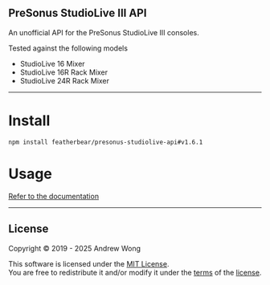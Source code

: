 PreSonus StudioLive III API
---

An unofficial API for the PreSonus StudioLive III consoles.

Tested against the following models

* StudioLive 16 Mixer
* StudioLive 16R Rack Mixer
* StudioLive 24R Rack Mixer

---

# Install

`npm install featherbear/presonus-studiolive-api#v1.6.1`

# Usage

[Refer to the documentation](https://featherbear.cc/presonus-studiolive-api)

---

## License

Copyright © 2019 - 2025 Andrew Wong  

This software is licensed under the [MIT License](https://opensource.org/licenses/MIT).  
You are free to redistribute it and/or modify it under the [terms](https://opensource.org/licenses/MIT) of the [license](https://opensource.org/licenses/MIT).
